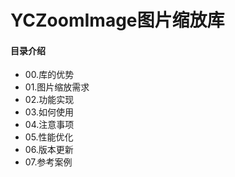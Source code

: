 # YCZoomImage图片缩放库


#### 目录介绍
- 00.库的优势
- 01.图片缩放需求
- 02.功能实现
- 03.如何使用
- 04.注意事项
- 05.性能优化
- 06.版本更新
- 07.参考案例































